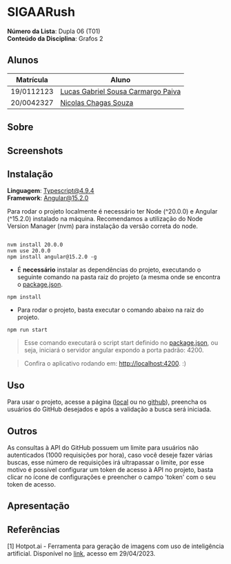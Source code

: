 # SIGAARush

**Número da Lista**: Dupla 06 (T01)<br>
**Conteúdo da Disciplina**: Grafos 2<br>

## Alunos

| Matrícula  | Aluno                                                                   |
|------------|-------------------------------------------------------------------------|
| 19/0112123 | [Lucas Gabriel Sousa Carmargo Paiva](https://github.com/lucasgabriel-2) |
| 20/0042327 | [Nicolas Chagas Souza](https://github.com/nszchagas)                    |

## Sobre

[//]: # (Esse projeto visa buscar a ligação mais curta entre dois usuários da plataforma GitHub, utilizando uma busca em largura &#40;BFS&#41; no grafo de usuários. A rede de usuários pode ser encarada como um grafo direcionado, onde cada usuário é um nó e as arestas são as ligações de "seguir". )

[//]: # (Os dados utilizados no projeto são disponibilizados pela API do GitHub. )


## Screenshots



[//]: # (![Figura 1 - Tela inicial.]&#40;./assets/tela-inicial.png&#41;)

[//]: # (<center> Figura 1 - Tela Inicial.</center>)


[//]: # (![Figura 2 - Busca em andamento.]&#40;./assets/busca1.png&#41;)

[//]: # (<center> Figura 2 - Exemplo de Busca.</center>)


[//]: # (![Figura 3 - Busca em andamento.]&#40;./assets/busca2.png&#41;)

[//]: # (<center> Figura 3 - Exemplo de Busca.</center>)


[//]: # (![]&#40;./assets/configuracoes-busca.png&#41;)

[//]: # (<center> Figura 4 - Configurações de Busca.</center>)

[//]: # (![]&#40;./assets/informacoes.png&#41;)

[//]: # (<center> Figura 5 - Aba de informações.</center>)

## Instalação

**Linguagem**: Typescript@4.9.4<br>
**Framework**: Angular@15.2.0<br>

Para rodar o projeto localmente é necessário ter Node (^20.0.0) e Angular (^15.2.0) instalado na máquina. Recomendamos a utilização do Node Version Manager (nvm) para instalação da versão correta do node. 

```shell

nvm install 20.0.0
nvm use 20.0.0
npm install angular@15.2.0 -g

```

- É **necessário** instalar as dependências do projeto, executando o seguinte comando na pasta raiz do projeto (a mesma onde se encontra o [package.json](./package.json).

```shell
npm install 
```

- Para rodar o projeto, basta executar o comando abaixo na raiz do projeto.

```shell
npm run start 
```

> Esse comando executará o script start definido no [package.json](./package.json), ou seja, iniciará o servidor angular expondo a porta padrão: 4200.

> Confira o aplicativo rodando em: [http://localhost:4200](http://localhost:4200). :)


## Uso

Para usar o projeto, acesse a página ([local](http://localhost:4200) ou no [github](https://projeto-de-algoritmos.github.io/Grafos2_SIGAARush/)), preencha os usuários do GitHub desejados e após a validação a busca será iniciada. 

## Outros

As consultas à API do GitHub possuem um limite para usuários não autenticados (1000 requisições por hora), caso você deseje fazer várias buscas, esse número de requisições irá ultrapassar o limite, por esse motivo é possível configurar um token de acesso à API no projeto, basta clicar no ícone de configurações e preencher o campo 'token' com o seu token de acesso.  


## Apresentação 

[//]: # (<video src='./assets/gravacao.mp4'></video>)

[//]: # ([Arquivo de apresentação]&#40;./assets/gravacao.mp4&#41;)


## Referências

[1] Hotpot.ai - Ferramenta para geração de imagens com uso de inteligência artificial. Disponível no [link](https://hotpot.ai/), acesso em 29/04/2023. <br/>

[//]: # ([2] Breadth First Search or BFS for a Graph - GeeksForGeeks. Disponível no [link]&#40;https://www.geeksforgeeks.org/breadth-first-search-or-bfs-for-a-graph/&#41;, acesso em 29/04/2023. <br/>)
[//]: # ([3] Tracing the Path in DFS, BFS, and Dijkstra’s Algorithm - Baeldung. Disponível no [link]&#40;https://www.baeldung.com/cs/dfs-vs-bfs-vs-dijkstra&#41;, acesso em 20/04/2023.<br/>)

